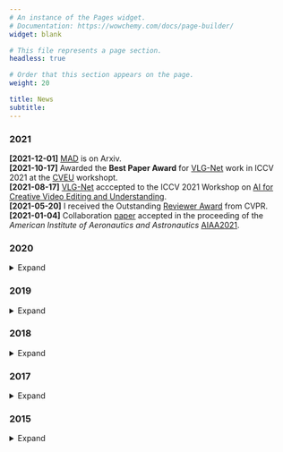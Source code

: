 ```yaml
---
# An instance of the Pages widget.
# Documentation: https://wowchemy.com/docs/page-builder/
widget: blank

# This file represents a page section.
headless: true

# Order that this section appears on the page.
weight: 20

title: News
subtitle:
---
```


### 2021
**[2021-12-01]** [MAD](https://mattiasoldan.com/publication/mad-a-scalable-dataset-for-language-grounding-in-videos-from-movie-audio-descriptions/) is on Arxiv.</br>
**[2021-10-17]** Awarded the **Best Paper Award** for [VLG-Net](https://mattiasoldan.com/publication/vlg-net-video-language-graph-matching-network-for-video-grounding/) work in ICCV 2021 at the [CVEU](https://cveu.github.io/) workshopt. </br>
**[2021-08-17]** [VLG-Net](https://mattiasoldan.com/publication/vlg-net-video-language-graph-matching-network-for-video-grounding/) acccepted to the ICCV 2021 Workshop on [AI for Creative Video Editing and Understanding](https://cveu.github.io/). </br>
**[2021-05-20]** I received the Outstanding [Reviewer Award](https://cvpr2021.thecvf.com/node/184) from CVPR.</br>
**[2021-01-04]** Collaboration [paper](https://mattiasoldan.com/project/deepflamelet/) accepted in the proceeding of the *American Institute of Aeronautics and Astronautics* [AIAA2021](https://www.aiaa.org/). 

### 2020
<details>
    <summary>Expand</summary>
    <p margin=0 ><strong>[2020-11-19]</strong> <a href="publications/vlg-net-video-language-graph-matching-network-for-video-grounding/" target="_blank">VLG-Net</a> is on ArXiv. </p>
    <p margin=0><strong>[2020-10-22]</strong> My team won the first place at the Entertainment track of the <a href="https://neomchallenge.com/en.html" target="_blank">Neom AI Challenge</a> in Riyad. <a href="https://mattiasoldan.com/project/neom/" target="_blank">[Project page]</a></p>
    <p margin=0><strong>[2020-05-20]</strong> Succesfully completed my PhD qualifying exams.</p>
</details>

### 2019
<details>
    <summary>Expand</summary>
    <p margin=0 ><strong>[2019-08-04]</strong> Started Ph.D. at <a href="https://www.kaust.edu.sa/en" target="_blank">KAUST</a>. </p>
    <p margin=0 ><strong>[2019-07-30]</strong> <a href="publications/temporal-localization-of-moments-in-video-collections-with-natural-language/" target="_blank">STAL</a> is on ArXiv. </p>
    <p margin=0 ><strong>[2019-04-04]</strong> Concluded my Research Internship. </a> </p>
</details>

### 2018
<details>
  <summary>Expand</summary>
  <p margin=0 ><strong>[2018-08-26]</strong> Started my research internship at <a href="https://www.kaust.edu.sa/en" target="_blank">KAUST</a>. </p>
  <p margin=0 ><strong>[2018-07-31]</strong> Concluded my job at Telebit. </p>
  <p margin=0 ><strong>[2018-02-04]</strong> Started job at <a href="https://www.telebit.it/" target="_blank">Telebit</a> as Telecommunication Engineer. </p>
  <p margin=0 ><strong>[2018-01-31]</strong> Accepted for the position of Research Intern with the VSRP program at <a href="https://www.kaust.edu.sa/en" target="_blank">KAUST</a>. </p>
</details>

### 2017
<details>
  <summary>Expand</summary>
  <p margin=0 ><strong>[2018-08-26]</strong> Started my research internship at <a href="https://www.kaust.edu.sa/en" target="_blank">KAUST</a>. </p>
</details>

### 2015
<details>
  <summary>Expand</summary>
  <p>Epcot is a theme park at Walt Disney World Resort featuring exciting attractions, international pavilions, award-winning fireworks and seasonal special events.</p>
</details>
